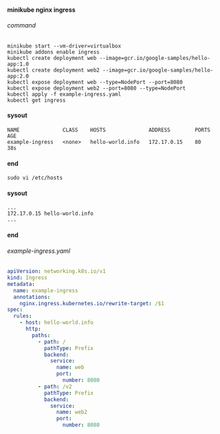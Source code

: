 #### minikube nginx ingress
###### command
    minikube start --vm-driver=virtualbox
    minikube addons enable ingress
    kubectl create deployment web --image=gcr.io/google-samples/hello-app:1.0
    kubectl create deployment web2 --image=gcr.io/google-samples/hello-app:2.0
    kubectl expose deployment web --type=NodePort --port=8080
    kubectl expose deployment web2 --port=8080 --type=NodePort
    kubectl apply -f example-ingress.yaml
    kubectl get ingress
#### sysout
    NAME              CLASS    HOSTS              ADDRESS        PORTS   AGE
    example-ingress   <none>   hello-world.info   172.17.0.15    80      38s
#### end
    sudo vi /etc/hosts
#### sysout
    ...
    172.17.0.15 hello-world.info
    ...
#### end
###### example-ingress.yaml
```yaml
apiVersion: networking.k8s.io/v1
kind: Ingress
metadata:
  name: example-ingress
  annotations:
    nginx.ingress.kubernetes.io/rewrite-target: /$1
spec:
  rules:
    - host: hello-world.info
      http:
        paths:
          - path: /
            pathType: Prefix
            backend:
              service:
                name: web
                port:
                  number: 8080
          - path: /v2
            pathType: Prefix
            backend:
              service:
                name: web2
                port:
                  number: 8080
```
